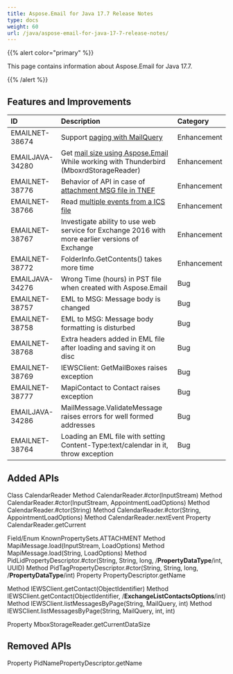 ```yaml
---
title: Aspose.Email for Java 17.7 Release Notes
type: docs
weight: 60
url: /java/aspose-email-for-java-17-7-release-notes/
---
```


{{% alert color="primary" %}} 

This page contains information about Aspose.Email for Java 17.7.

{{% /alert %}} 
## **Features and Improvements**

|**ID**|**Description**|**Category**|
| :- | :- | :- |
|EMAILNET-38674|Support [paging with MailQuery](/email/java/filter-messages-from-exchange-mailbox/#filtermessagesfromexchangemailbox-filteringmessageswithpagingsupport)|Enhancement|
|EMAILJAVA-34280|Get [mail size using Aspose.Email](/email/java/programming-thunderbird/#programmingthunderbird-getcurrentmessagesize) While working with Thunderbird (MboxrdStorageReader)|Enhancement|
|EMAILNET-38776|Behavior of API in case of [attachment MSG file in TNEF](/email/java/loading-and-saving-message/#loadingandsavingmessage-preservingembeddedmessageformatduringloading)|Enhancement|
|EMAILNET-38766|Read [multiple events from a ICS file](/email/java/load-and-save-appointment-in-ics-format/#loadandsaveappointmentinicsformat-readmultipleeventsfromicsfile)|Enhancement|
|EMAILNET-38767|Investigate ability to use web service for Exchange 2016 with more earlier versions of Exchange|Enhancement|
|EMAILNET-38772|FolderInfo.GetContents() takes more time|Enhancement|
|EMAILJAVA-34276|Wrong Time (hours) in PST file when created with Aspose.Email|Bug|
|EMAILNET-38757|EML to MSG: Message body is changed|Bug|
|EMAILNET-38758|EML to MSG: Message body formatting is disturbed|Bug|
|EMAILNET-38768|Extra headers added in EML file after loading and saving it on disc|Bug|
|EMAILNET-38769|IEWSClient: GetMailBoxes raises exception|Bug|
|EMAILNET-38777|MapiContact to Contact raises exception|Bug|
|EMAILJAVA-34286|MailMessage.ValidateMessage raises errors for well formed addresses|Bug|
|EMAILNET-38764|Loading an EML file with setting Content-Type:text/calendar in it, throw exception|Bug|

## **Added APIs**
Class CalendarReader
Method CalendarReader.#ctor(InputStream)
Method CalendarReader.#ctor(InputStream, AppointmentLoadOptions)
Method CalendarReader.#ctor(String)
Method CalendarReader.#ctor(String, AppointmentLoadOptions)
Method CalendarReader.nextEvent
Property CalendarReader.getCurrent

Field/Enum KnownPropertySets.ATTACHMENT
Method MapiMessage.load(InputStream, LoadOptions)
Method MapiMessage.load(String, LoadOptions)
Method PidLidPropertyDescriptor.#ctor(String, String, long, /**PropertyDataType**/int, UUID)
Method PidTagPropertyDescriptor.#ctor(String, String, long, /**PropertyDataType**/int)
Property PropertyDescriptor.getName

Method IEWSClient.getContact(ObjectIdentifier)
Method IEWSClient.getContact(ObjectIdentifier, /**ExchangeListContactsOptions**/int)
Method IEWSClient.listMessagesByPage(String, MailQuery, int)
Method IEWSClient.listMessagesByPage(String, MailQuery, int, int)

Property MboxStorageReader.getCurrentDataSize
## **Removed APIs**
Property PidNamePropertyDescriptor.getName
